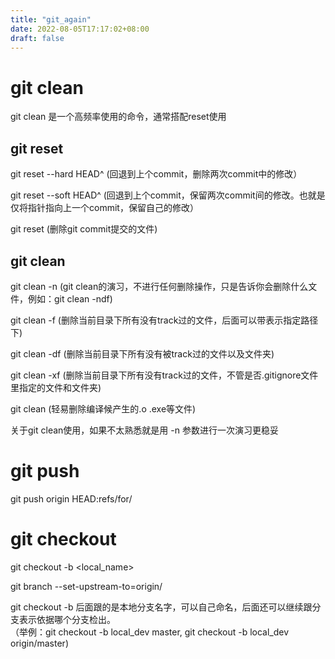 ```yaml
---
title: "git_again"
date: 2022-08-05T17:17:02+08:00
draft: false
---
```

# git clean
git clean 是一个高频率使用的命令，通常搭配reset使用
## git reset 
git reset --hard HEAD^ (回退到上个commit，删除两次commit中的修改）

git reset --soft HEAD^ (回退到上个commit，保留两次commit间的修改。也就是仅将指针指向上一个commit，保留自己的修改）

git reset (删除git commit提交的文件)
## git clean
git clean -n (git clean的演习，不进行任何删除操作，只是告诉你会删除什么文件，例如：git clean -ndf)

git clean -f (删除当前目录下所有没有track过的文件，后面可以带<path>表示指定路径下)
  
git clean -df (删除当前目录下所有没有被track过的文件以及文件夹)
  
git clean -xf (删除当前目录下所有没有track过的文件，不管是否.gitignore文件里指定的文件和文件夹)
  
git clean (轻易删除编译候产生的.o .exe等文件)
  
关于git clean使用，如果不太熟悉就是用 -n 参数进行一次演习更稳妥
  
# git push

git push origin HEAD:refs/for/<branchName>

# git checkout
git checkout -b <local_name> 
  
git branch --set-upstream-to=origin/<branchName>
  
git checkout -b 后面跟的是本地分支名字，可以自己命名，后面还可以继续跟分支表示依据哪个分支检出。    
（举例：git checkout -b local_dev master, git checkout -b local_dev origin/master)
